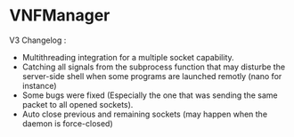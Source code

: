 # VNFManager

V3 Changelog : 
- Multithreading integration for a multiple socket capability.
- Catching all signals from the subprocess function that may disturbe
	the server-side shell when some programs are launched remotly (nano for instance)
- Some bugs were fixed (Especially the one that was sending the same packet 
	to all opened sockets).
- Auto close previous and remaining sockets (may happen when the daemon is 
	force-closed)

